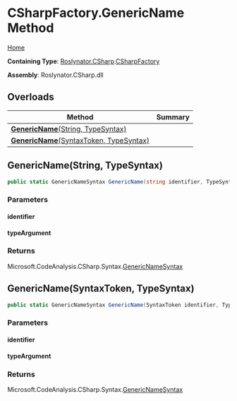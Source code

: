 # CSharpFactory\.GenericName Method

[Home](../../../../README.md)

**Containing Type**: [Roslynator.CSharp](../../README.md)\.[CSharpFactory](../README.md)

**Assembly**: Roslynator\.CSharp\.dll

## Overloads

| Method | Summary |
| ------ | ------- |
| [**GenericName**(String, TypeSyntax)](#Roslynator_CSharp_CSharpFactory_GenericName_System_String_Microsoft_CodeAnalysis_CSharp_Syntax_TypeSyntax_) | |
| [**GenericName**(SyntaxToken, TypeSyntax)](#Roslynator_CSharp_CSharpFactory_GenericName_Microsoft_CodeAnalysis_SyntaxToken_Microsoft_CodeAnalysis_CSharp_Syntax_TypeSyntax_) | |

## GenericName\(String, TypeSyntax\)<a name="Roslynator_CSharp_CSharpFactory_GenericName_System_String_Microsoft_CodeAnalysis_CSharp_Syntax_TypeSyntax_"></a>

```csharp
public static GenericNameSyntax GenericName(string identifier, TypeSyntax typeArgument)
```

### Parameters

#### identifier

#### typeArgument

### Returns

Microsoft\.CodeAnalysis\.CSharp\.Syntax\.[GenericNameSyntax](https://docs.microsoft.com/en-us/dotnet/api/microsoft.codeanalysis.csharp.syntax.genericnamesyntax)

## GenericName\(SyntaxToken, TypeSyntax\)<a name="Roslynator_CSharp_CSharpFactory_GenericName_Microsoft_CodeAnalysis_SyntaxToken_Microsoft_CodeAnalysis_CSharp_Syntax_TypeSyntax_"></a>

```csharp
public static GenericNameSyntax GenericName(SyntaxToken identifier, TypeSyntax typeArgument)
```

### Parameters

#### identifier

#### typeArgument

### Returns

Microsoft\.CodeAnalysis\.CSharp\.Syntax\.[GenericNameSyntax](https://docs.microsoft.com/en-us/dotnet/api/microsoft.codeanalysis.csharp.syntax.genericnamesyntax)

